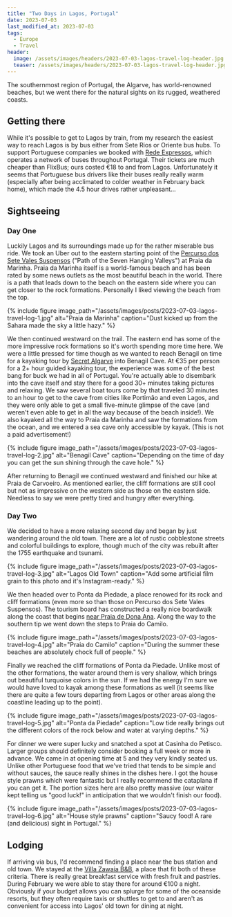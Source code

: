 ```yaml
---
title: "Two Days in Lagos, Portugal"
date: 2023-07-03
last_modified_at: 2023-07-03
tags:
  - Europe
  - Travel
header:
  image: /assets/images/headers/2023-07-03-lagos-travel-log-header.jpg
  teaser: /assets/images/headers/2023-07-03-lagos-travel-log-header.jpg
---
```


The southernmost region of Portugal, the Algarve, has world-renowned beaches, but we went there for the natural sights on its rugged, weathered coasts.

## Getting there

While it's possible to get to Lagos by train, from my research the easiest way to reach Lagos is by bus either from Sete Rios or Oriente bus hubs. To support Portuguese companies we booked with [Rede Expressos](https://rede-expressos.pt/en), which operates a network of buses throughout Portugal. Their tickets are much cheaper than FlixBus; ours costed €18 to and from Lagos. Unfortunately it seems that Portuguese bus drivers like their buses really really warm (especially after being acclimated to colder weather in February back home), which made the 4.5 hour drives rather unpleasant...

## Sightseeing

### Day One

Luckily Lagos and its surroundings made up for the rather miserable bus ride. We took an Uber out to the eastern starting point of the [Percurso dos Sete Vales Suspensos](https://www.alltrails.com/explore/trail/portugal/faro/pr1-lga-sete-vales-suspensos) ("Path of the Seven Hanging Valleys") at Praia da Marinha. Praia da Marinha itself is a world-famous beach and has been rated by some news outlets as the most beautiful beach in the world. There is a path that leads down to the beach on the eastern side where you can get closer to the rock formations. Personally I liked viewing the beach from the top.

{% include figure image_path="/assets/images/posts/2023-07-03-lagos-travel-log-1.jpg" alt="Praia da Marinha" caption="Dust kicked up from the Sahara made the sky a little hazy." %}

We then continued westward on the trail. The eastern end has some of the more impressive rock formations so it's worth spending more time here. We were a little pressed for time though as we wanted to reach Benagil on time for a kayaking tour by [Secret Algarve](https://www.secretalgarve.pt/) into Benagil Cave. At €35 per person for a 2+ hour guided kayaking tour, the experience was some of the best bang for buck we had in all of Portugal. You're actually able to disembark into the cave itself and stay there for a good 30+ minutes taking pictures and relaxing. We saw several boat tours come by that traveled 30 minutes to an hour to get to the cave from cities like Portimão and even Lagos, and they were only able to get a small five-minute glimpse of the cave (and weren't even able to get in all the way because of the beach inside!). We also kayaked all the way to Praia da Marinha and saw the formations from the ocean, and we entered a sea cave only accessible by kayak. (This is not a paid advertisement!) 

{% include figure image_path="/assets/images/posts/2023-07-03-lagos-travel-log-2.jpg" alt="Benagil Cave" caption="Depending on the time of day you can get the sun shining through the cave hole." %}

After returning to Benagil we continued westward and finished our hike at Praia de Carvoeiro. As mentioned earlier, the cliff formations are still cool but not as impressive on the western side as those on the eastern side. Needless to say we were pretty tired and hungry after everything.

### Day Two

We decided to have a more relaxing second day and began by just wandering around the old town. There are a lot of rustic cobblestone streets and colorful buildings to explore, though much of the city was rebuilt after the 1755 earthquake and tsunami. 

{% include figure image_path="/assets/images/posts/2023-07-03-lagos-travel-log-3.jpg" alt="Lagos Old Town" caption="Add some artificial film grain to this photo and it's Instagram-ready." %}

We then headed over to Ponta da Piedade, a place renowed for its rock and cliff formations (even more so than those on Percurso dos Sete Vales Suspensos). The tourism board has constructed a really nice boardwalk along the coast that begins [near Praia de Dona Ana](https://goo.gl/maps/jAJwMGzAGM82N11e6). Along the way to the southern tip we went down the steps to Praia do Camilo.

{% include figure image_path="/assets/images/posts/2023-07-03-lagos-travel-log-4.jpg" alt="Praia do Camilo" caption="During the summer these beaches are absolutely chock full of people." %}

Finally we reached the cliff formations of Ponta da Piedade. Unlike most of the other formations, the water around them is very shallow, which brings out beautiful turquoise colors in the sun. If we had the energy I'm sure we would have loved to kayak among these formations as well (it seems like there are quite a few tours departing from Lagos or other areas along the coastline leading up to the point).

{% include figure image_path="/assets/images/posts/2023-07-03-lagos-travel-log-5.jpg" alt="Ponta da Piedade" caption="Low tide really brings out the different colors of the rock below and water at varying depths." %}

For dinner we were super lucky and snatched a spot at Casinha do Petisco. Larger groups should definitely consider booking a full week or more in advance. We came in at opening time at 5 and they very kindly seated us. Unlike other Portuguese food that we've tried that tends to be simple and without sauces, the sauce really shines in the dishes here. I got the house style prawns which were fantastic but I really recommend the cataplana if you can get it. The portion sizes here are also pretty massive (our waiter kept telling us "good luck!" in anticipation that we wouldn't finish our food).

{% include figure image_path="/assets/images/posts/2023-07-03-lagos-travel-log-6.jpg" alt="House style prawns" caption="Saucy food! A rare (and delicious) sight in Portugal." %}

## Lodging

If arriving via bus, I'd recommend finding a place near the bus station and old town. We stayed at the [Villa Zawaia B&B](https://en.villazawaia.com/la-villa), a place that fit both of these criteria. There is really great breakfast service with fresh fruit and pastries. During February we were able to stay there for around €100 a night. Obviously if your budget allows you can splurge for some of the oceanside resorts, but they often require taxis or shuttles to get to and aren't as convenient for access into Lagos' old town for dining at night.
